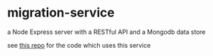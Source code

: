 migration-service
=================

a Node Express server with a RESTful API and a Mongodb data store

see [this repo](https://github.com/protonate/migration-client) for the code which uses this service
